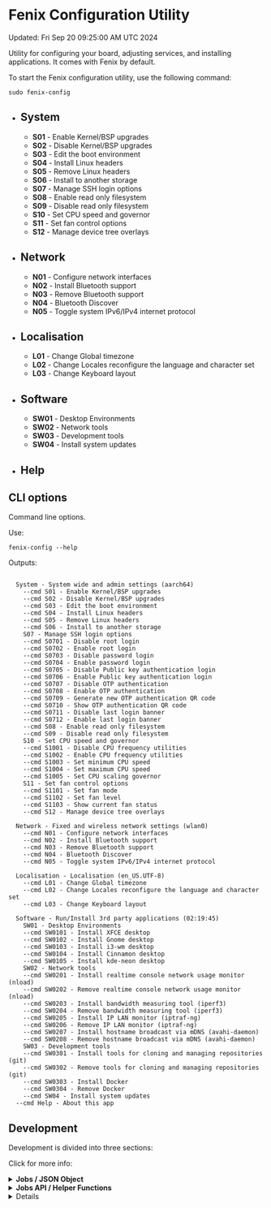 
# Fenix Configuration Utility
Updated: Fri Sep 20 09:25:00 AM UTC 2024

Utility for configuring your board, adjusting services, and installing applications. It comes with Fenix by default.

To start the Fenix configuration utility, use the following command:
~~~
sudo fenix-config
~~~

- ## **System** 
  - **S01** - Enable Kernel/BSP upgrades
  - **S02** - Disable Kernel/BSP upgrades
  - **S03** - Edit the boot environment
  - **S04** - Install Linux headers
  - **S05** - Remove Linux headers
  - **S06** - Install to another storage
  - **S07** - Manage SSH login options
  - **S08** - Enable read only filesystem
  - **S09** - Disable read only filesystem
  - **S10** - Set CPU speed and governor
  - **S11** - Set fan control options
  - **S12** - Manage device tree overlays


- ## **Network** 
  - **N01** - Configure network interfaces
  - **N02** - Install Bluetooth support
  - **N03** - Remove Bluetooth support
  - **N04** - Bluetooth Discover
  - **N05** - Toggle system IPv6/IPv4 internet protocol


- ## **Localisation** 
  - **L01** - Change Global timezone
  - **L02** - Change Locales reconfigure the language and character set
  - **L03** - Change Keyboard layout


- ## **Software** 
  - **SW01** - Desktop Environments
  - **SW02** - Network tools
  - **SW03** - Development tools
  - **SW04** - Install system updates


- ## **Help** 

## CLI options
Command line options.

Use:
~~~
fenix-config --help
~~~

Outputs:
~~~

  System - System wide and admin settings (aarch64)
    --cmd S01 - Enable Kernel/BSP upgrades
    --cmd S02 - Disable Kernel/BSP upgrades
    --cmd S03 - Edit the boot environment
    --cmd S04 - Install Linux headers
    --cmd S05 - Remove Linux headers
    --cmd S06 - Install to another storage
    S07 - Manage SSH login options
	--cmd S0701 - Disable root login
	--cmd S0702 - Enable root login
	--cmd S0703 - Disable password login
	--cmd S0704 - Enable password login
	--cmd S0705 - Disable Public key authentication login
	--cmd S0706 - Enable Public key authentication login
	--cmd S0707 - Disable OTP authentication
	--cmd S0708 - Enable OTP authentication
	--cmd S0709 - Generate new OTP authentication QR code
	--cmd S0710 - Show OTP authentication QR code
	--cmd S0711 - Disable last login banner
	--cmd S0712 - Enable last login banner
    --cmd S08 - Enable read only filesystem
    --cmd S09 - Disable read only filesystem
    S10 - Set CPU speed and governor
	--cmd S1001 - Disable CPU frequency utilities
	--cmd S1002 - Enable CPU frequency utilities
	--cmd S1003 - Set minimum CPU speed
	--cmd S1004 - Set maximum CPU speed
	--cmd S1005 - Set CPU scaling governor
    S11 - Set fan control options
	--cmd S1101 - Set fan mode
	--cmd S1102 - Set fan level
	--cmd S1103 - Show current fan status
    --cmd S12 - Manage device tree overlays

  Network - Fixed and wireless network settings (wlan0)
    --cmd N01 - Configure network interfaces
    --cmd N02 - Install Bluetooth support
    --cmd N03 - Remove Bluetooth support
    --cmd N04 - Bluetooth Discover
    --cmd N05 - Toggle system IPv6/IPv4 internet protocol

  Localisation - Localisation (en_US.UTF-8)
    --cmd L01 - Change Global timezone
    --cmd L02 - Change Locales reconfigure the language and character set
    --cmd L03 - Change Keyboard layout

  Software - Run/Install 3rd party applications (02:19:45)
    SW01 - Desktop Environments
	--cmd SW0101 - Install XFCE desktop
	--cmd SW0102 - Install Gnome desktop
	--cmd SW0103 - Install i3-wm desktop
	--cmd SW0104 - Install Cinnamon desktop
	--cmd SW0105 - Install kde-neon desktop
    SW02 - Network tools
	--cmd SW0201 - Install realtime console network usage monitor (nload)
	--cmd SW0202 - Remove realtime console network usage monitor (nload)
	--cmd SW0203 - Install bandwidth measuring tool (iperf3)
	--cmd SW0204 - Remove bandwidth measuring tool (iperf3)
	--cmd SW0205 - Install IP LAN monitor (iptraf-ng)
	--cmd SW0206 - Remove IP LAN monitor (iptraf-ng)
	--cmd SW0207 - Install hostname broadcast via mDNS (avahi-daemon)
	--cmd SW0208 - Remove hostname broadcast via mDNS (avahi-daemon)
    SW03 - Development tools
	--cmd SW0301 - Install tools for cloning and managing repositories (git)
	--cmd SW0302 - Remove tools for cloning and managing repositories (git)
	--cmd SW0303 - Install Docker
	--cmd SW0304 - Remove Docker
    --cmd SW04 - Install system updates
  --cmd Help - About this app
~~~

## Development

Development is divided into three sections:

Click for more info:

<details>
<summary><b>Jobs / JSON Object</b></summary>

A list of the jobs defined in the Jobs file.

 ### S01

Enable Kernel/BSP upgrades

Jobs:

~~~
fw_manipulate unhold
~~~

### S02

Disable Kernel/BSP upgrades

Jobs:

~~~
fw_manipulate hold
~~~

### S03

Edit the boot environment

Jobs:

~~~
nano /boot/uEnv.txt
~~~

### S04

Install Linux headers

Jobs:

~~~
headers_install
~~~

### S05

Remove Linux headers

Jobs:

~~~
headers_remove
~~~

### S06

Install to another storage

Jobs:

~~~
/usr/sbin/emmc-install
~~~

### S07

Manage SSH login options

Jobs:

~~~
No commands available
~~~

### S08

Enable read only filesystem

Jobs:

~~~
manage_overlayfs enable
~~~

### S09

Disable read only filesystem

Jobs:

~~~
manage_overlayfs disable
~~~

### S10

Set CPU speed and governor

Jobs:

~~~
No commands available
~~~

### S11

Set fan control options

Jobs:

~~~
No commands available
~~~

### S12

Manage device tree overlays

Jobs:

~~~
manage_dtoverlays
~~~

### N01

Configure network interfaces

Jobs:

~~~
nmtui-connect
~~~

### N02

Install Bluetooth support

Jobs:

~~~
see_current_apt 
debconf-apt-progress -- apt-get -y install bluetooth bluez bluez-tools
check_if_installed xserver-xorg && debconf-apt-progress -- apt-get -y --no-install-recommends install pulseaudio-module-bluetooth blueman
~~~

### N03

Remove Bluetooth support

Jobs:

~~~
see_current_apt 
debconf-apt-progress -- apt-get -y remove bluetooth bluez bluez-tools
check_if_installed xserver-xorg && debconf-apt-progress -- apt-get -y remove pulseaudio-module-bluetooth blueman
debconf-apt-progress -- apt -y -qq autoremove
~~~

### N04

Bluetooth Discover

Jobs:

~~~
connect_bt_interface
~~~

### N05

Toggle system IPv6/IPv4 internet protocol

Jobs:

~~~
toggle_ipv6 | show_infobox
~~~

### L01

Change Global timezone

Jobs:

~~~
dpkg-reconfigure tzdata
~~~

### L02

Change Locales reconfigure the language and character set

Jobs:

~~~
dpkg-reconfigure locales
source /etc/default/locale ; sed -i "s/^LANGUAGE=.*/LANGUAGE=$LANG/" /etc/default/locale
export LANGUAGE=$LANG
~~~

### L03

Change Keyboard layout

Jobs:

~~~
dpkg-reconfigure keyboard-configuration ; setupcon 
update-initramfs -u
~~~

### SW01

Desktop Environments

Jobs:

~~~
No commands available
~~~

### SW02

Network tools

Jobs:

~~~
No commands available
~~~

### SW03

Development tools

Jobs:

~~~
No commands available
~~~

### SW04

Install system updates

Jobs:

~~~
debconf-apt-progress -- apt update
debconf-apt-progress -- apt -o Dpkg::Options::="--force-confdef" -o Dpkg::Options::="--force-confold" dist-upgrade -y
~~~

</details>


<details>
<summary><b>Jobs API / Helper Functions</b></summary>

These helper functions facilitate various operations related to job management, such as creation, updating, deletion, and listing of jobs, acting as a practical API for developers.

| Description | Example | Credit |
|:----------- | ------- |:------:|
| Wrapping Netplan commands | netplan_wrapper | Igor Pecovnik 
| Generate a Help message legacy cli commands. | see_cli_legacy | Joey Turner 
| Run time variables Migrated procedures from Armbian config. | set_runtime_variables | Igor Pecovnik 
| Set Armbian to rolling release | set_rolling | Tearran 
| Generate this markdown table of all module_options | see_function_table_md | Joey Turner 
| Set root filesystem to read only | manage_overlayfs enable|disable | igorpecovnik 
| Remove Linux headers | headers_remove | Joey Turner 
| Display a menu from pipe | show_menu <<< armbianmonitor -h  ;  | Joey Turner 
| Install kernel headers | headers_install | Joey Turner 
| Check if package manager is already running in the background | is_package_manager_running | Igor Pecovnik 
| Check if a desktop manager is installed. | check_desktop | Igor Pecovnik 
| Generate Document files. | generate_readme | Joey Turner 
| freeze/unhold/reinstall kernel & bsp related packages. | fw_manipulate unhold|freeze|reinstall | Igor Pecovnik 
| Needed by generate_menu |  | Joey Turner 
| Display a Yes/No dialog box. Returns 0 or 1 depending on the user choice | get_user_continue 'Do you wish to continue?' | Joey Turner 
| Display a menu a given list of options with a provided prompt | generic_select "true false" "Select an option" | Gunjan Gupta 
| Migrated procedures from Armbian config. | connect_bt_interface | Igor Pecovnik 
| Display a message box | show_message <<< 'hello world'  | Joey Turner 
| Menu for armbianmonitor features | see_monitoring | Joey Turner 
| Enable/disable device tree overlays | manage_dtoverlays | Gunjan Gupta 
| Show or generate QR code for Google OTP | qr_code generate | Igor Pecovnik 
| Check if kernel headers are installed | are_headers_installed | Gunjan Gupta 
| Check when apt list was last updated | see_current_apt | Joey Turner 
| Check if a given package is installed | check_if_installed nano | Igor Pecovnik 
| Generate 'Armbian CPU logo' SVG for document file. | generate_svg | Joey Turner 
| Displays available adapters | choose_adapter | Igor Pecovnik 
| Update submenu descriptions based on conditions | update_submenu_data | Joey Turner 
| sanitize input cli | sanitize_input |  
| Check if a domain is reachable via IPv4 and IPv6 | check_ip_version google.com | Joey Turner 
| Generate a submenu from a parent_id | generate_menu 'parent_id' | Joey Turner 
| Install docker | install_docker | Gunjan Gupta 
| Generate a markdown list json objects using jq. | see_jq_menu_list | Joey Turner 
| Generate jobs from JSON file. | generate_jobs_from_json | Joey Turner 
| Set up a WiFi hotspot on the device | hotspot_setup | Joey Turner 
| Toggle IPv6 on or off | toggle_ipv6 | Joey Turner 
| Generate JSON-like object file. | generate_json | Joey Turner 
| Install DE | install_de | Igor Pecovnik 
| Change the background color of the terminal or dialog box | set_colors 0-7 | Joey Turner 
| Serve the edit and debug server. | serve_doc | Joey Turner 
| Update JSON data with system information | update_json_data | Joey Turner 
| pipeline strings to an infobox  | show_infobox <<< 'hello world' ;  | Joey Turner 
| Remove docker | remove_docker | Gunjan Gupta 
| Parse json to get list of desired menu or submenu items | parse_menu_items 'menu_options_array' | Gunjan Gupta 
| Show the usage of the functions. | see_use | Joey Turner 
| Set cpufreq options like minimum/maximum speed and governor | set_cpufreq_option MIN_SPEED|MAX_SPEED|GOVERNOR | Gunjan Gupta 
| Set fan control options | set_fan_controls [mode|level] | Gunjan Gupta 
| List and connect to wireless network | wifi_connect | Igor Pecovnik 
| Generate a Help message for cli commands. | see_cmd_list [catagory] | Joey Turner 
| Check the internet connection with fallback DNS | see_ping | Joey Turner 
| Update the /etc/skel files in users directories | update_skel | Igor Pecovnik 
| Set Armbian to stable release | set_stable | Tearran 


</details>


<details>


## Testing and contributing

<details>
<summary><b>Get Development</b></summary>

Install the dependencies:
~~~
sudo apt install git jq whiptail
~~~

Get Development and contribute:
~~~
{
    git clone https://github.com/khadas/fenix-config -b configng
    cd fenix-config
    ./fenix-config --help
}
~~~

</details>

